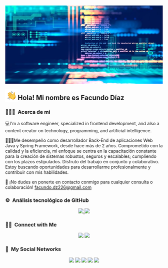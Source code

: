 <p align="center">
  <img alt="Facundo Diaz" src="https://github.com/FDFacundoDiaz/FDFacundoDiaz/blob/master/frontend.jpg" height='250' width='1000'>
</p>

<p align="center">
  <img alt="Facundo Diaz" src="https://github.com/FDFacundoDiaz/FDFacundoDiaz/blob/master/Hand%20Wave.gif" width='40' align="left">
  <h2>Hola! Mi nombre es Facundo Díaz</h2>
</p>

<!-- ## 👋 &nbsp;Hey everyone! I'm Sergie Code -->

### 👨🏼‍💻 &nbsp;Acerca de mi

💻I'm a software engineer, specialized in frontend development, and also a content creator on technology, programming, and artificial intelligence.

👨🏼‍💻Me desempeño como desarrollador Back-End de aplicaciones Web Java y Spring Framework, desde hace más de 2 años.
Comprometido con la calidad y la eficiencia, mi enfoque se centra en la capacitación constante para la creación de sistemas robustos, seguros y escalables; cumpliendo con los plazos estipulados. 
Disfruto del trabajo en conjunto y colaborativo.
Estoy buscando oportunidades para desarrollarme profesionalmente y contribuir con mis habilidades.

📧 ¡No dudes en ponerte en contacto conmigo para cualquier consulta o colaboración! facundo.dz226@gmail.com
<br>

### ⚙️ &nbsp;Análisis tecnológico de GitHub

<p align="center">
  <a href="https://github.com/FDFacundoDiaz">
    <img height="180em" src="https://github-readme-stats-eight-theta.vercel.app/api?username=FDFacundoDiaz&show_icons=true&theme=algolia&include_all_commits=true&count_private=true">
    <img height="180em" src="https://github-readme-stats-eight-theta.vercel.app/api/top-langs/?username=FDFacundoDiaz&layout=compact&langs_count=8&theme=algolia">
  </a>
</p>

### 🤝🏻 &nbsp;Connect with Me

<p align="center">
  <a href="https://www.sergiecode.com"><img src="https://img.shields.io/badge/-sergiecode.com-3423A6?style=flat&logo=Google-Chrome&logoColor=white"></a>
  <a href="mailto:info@sergiecode.com"><img src="https://img.shields.io/badge/-info@sergiecode.com-D14836?style=flat&logo=Gmail&logoColor=white"></a>
</p>


### 🔗 &nbsp;My Social Networks

<p align="center">
  <a href="https://www.youtube.com/@sergiecode"><img src="https://img.shields.io/badge/youtube%20-%23FF0000.svg?&style=flat&logo=YouTube&logoColor=white"></a>
  <a href="https://twitter.com/sergiecode"><img src="https://img.shields.io/badge/twitter-%231DA1F2.svg?&style=flat&logo=twitter&logoColor=white"></a>
  <a href="https://instagram.com/sergiecode"><img src="https://img.shields.io/badge/instagram%20-%23E4405F.svg?&style=flat&logo=Instagram&logoColor=white"></a>
  <a href="https://facebook.com/sergiecodeok"><img src="https://img.shields.io/badge/facebook-%231877F2.svg?&style=flat&logo=facebook&logoColor=white"></a>
  <a href="https://www.linkedin.com/in/sergiecode"><img src="https://img.shields.io/badge/linkedin%20-%230077B5.svg?&style=flat&logo=linkedin&logoColor=white"></a>
</p>
